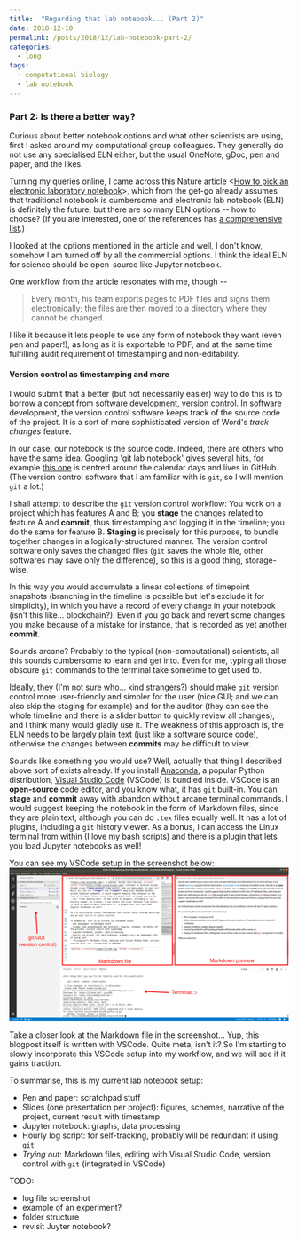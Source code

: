 ```yaml
---
title:  "Regarding that lab notebook... (Part 2)"
date: 2018-12-10
permalink: /posts/2018/12/lab-notebook-part-2/
categories: 
  - long
tags:
  - computational biology
  - lab notebook
---
```

### Part 2: Is there a better way?  
Curious about better notebook options and what other scientists are using, first I asked around my computational group colleagues. They generally do not use any specialised ELN either, but the usual OneNote, gDoc, pen and paper, and the likes.

Turning my queries online, I came across this Nature article <[How to pick an electronic laboratory notebook](https://www.nature.com/articles/d41586-018-05895-3)>, which from the get-go already assumes that traditional notebook is cumbersome and electronic lab notebook (ELN) is definitely the future, but there are so many ELN options -- how to choose? (If you are interested, one of the references has [a comprehensive list](http://www.atriumresearch.com/eln.html).)

I looked at the options mentioned in the article and well, I don't know, somehow I am turned off by all the commercial options. I think the ideal ELN for science should be open-source like Jupyter notebook.

One workflow from the article resonates with me, though --
> Every month, his team exports pages to PDF files and signs them electronically; the files are then moved to a directory where they cannot be changed.

I like it because it lets people to use any form of notebook they want (even pen and paper!), as long as it is exportable to PDF, and at the same time fulfilling audit requirement of timestamping and non-editability.

#### Version control as timestamping and more

I would submit that a better (but not necessarily easier) way to do this is to borrow a concept from software development, version control. In software development, the version control software keeps track of the source code of the project. It is a sort of more sophisticated version of Word's *track changes* feature.

In our case, our notebook *is* the source code. Indeed, there are others who have the same idea. Googling 'git lab notebook' gives several hits, for example [this one](https://github.com/tlnagy/jekyll-lab-notebook) is centred around the calendar days and lives in GitHub.  (The version control software that I am familiar with is `git`, so I will mention `git` a lot.)

I shall attempt to describe the `git` version control workflow: You work on a project which has features A and B; you **stage** the changes related to feature A and **commit**, thus timestamping and logging it in the timeline; you do the same for feature B. **Staging** is precisely for this purpose, to bundle together changes in a logically-structured manner. The version control software only saves the changed files (`git` saves the whole file, other softwares may save only the difference), so this is a good thing, storage-wise. 

In this way you would accumulate a linear collections of timepoint snapshots (branching in the timeline is possible but let's exclude it for simplicity), in which you have a record of every change in your notebook (isn't this like... blockchain?). Even if you go back and revert some changes you make because of a mistake for instance, that is recorded as yet another **commit**. 

Sounds arcane? Probably to the typical (non-computational) scientists, all this sounds cumbersome to learn and get into. Even for me, typing all those obscure `git` commands to the terminal take sometime to get used to.

Ideally, they (I'm not sure who... kind strangers?) should make `git` version control more user-friendly and simpler for the user (nice GUI; and we can also skip the staging for example) and for the auditor (they can see the whole timeline and there is a slider button to quickly review all changes), and I think many would gladly use it. The weakness of this approach is, the ELN needs to be largely plain text (just like a software source code), otherwise the changes between **commits** may be difficult to view. 

Sounds like something you would use? Well, actually that thing I described above sort of exists already. If you install [Anaconda](https://www.anaconda.com/), a popular Python distribution, [Visual Studio Code](https://code.visualstudio.com/) (VSCode) is bundled inside. VSCode is an **open-source** code editor, and you know what, it has `git` built-in. You can **stage** and **commit** away with abandon without arcane terminal commands. I would suggest keeping the notebook in the form of Markdown files, since they are plain text, although you can do `.tex` files equally well. It has a lot of plugins, including a `git` history viewer. As a bonus, I can access the Linux terminal from within (I love my bash scripts) and there is  a plugin that lets you load Jupyter notebooks as well! 

You can see my VSCode setup in the screenshot below:
![VSCode screenshot](../images/vscode.jpg "VSCode screenshot")

Take a closer look at the Markdown file in the screenshot... Yup, this blogpost itself is written with VSCode. Quite meta, isn't it? So I'm starting to slowly incorporate this VSCode setup into my workflow, and we will see if it gains traction.

To summarise, this is my current lab notebook setup:
- Pen and paper: scratchpad stuff
- Slides (one presentation per project): figures, schemes, narrative of the project, current result with timestamp
- Jupyter notebook: graphs, data processing
- Hourly log script: for self-tracking, probably will be redundant if using `git` 
- *Trying out*: Markdown files, editing with Visual Studio Code, version control with `git` (integrated in VSCode) 

TODO:
- log file screenshot
- example of an experiment?
- folder structure
- revisit Juyter notebook?
